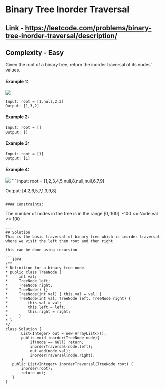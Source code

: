 # Binary Tree Inorder Traversal

## Link - https://leetcode.com/problems/binary-tree-inorder-traversal/description/

## Complexity - Easy

Given the root of a binary tree, return the inorder traversal of its nodes' values.

 

#### Example 1:

<img src = "https://assets.leetcode.com/uploads/2020/09/15/inorder_1.jpg"/>

```
Input: root = [1,null,2,3]
Output: [1,3,2]
```

#### Example 2:
```
Input: root = []
Output: []
```

#### Example 3:

```
Input: root = [1]
Output: [1]
 ```
#### Example 4:
<img src="https://assets.leetcode.com/uploads/2024/08/29/tree_2.png" />
```
Input: root = [1,2,3,4,5,null,8,null,null,6,7,9]

Output: [4,2,6,5,7,1,3,9,8]
```

#### Constraints:
```
The number of nodes in the tree is in the range [0, 100].
-100 <= Node.val <= 100
 ```
---
## Solution
This is the basic traversal of binary tree which is inorder traversal where we visit the left then root and then right

this can be done using recursion

```java
/**
 * Definition for a binary tree node.
 * public class TreeNode {
 *     int val;
 *     TreeNode left;
 *     TreeNode right;
 *     TreeNode() {}
 *     TreeNode(int val) { this.val = val; }
 *     TreeNode(int val, TreeNode left, TreeNode right) {
 *         this.val = val;
 *         this.left = left;
 *         this.right = right;
 *     }
 * }
 */
class Solution {
        List<Integer> out = new ArrayList<>();
        public void inorder(TreeNode node){
            if(node == null) return;
            inorderTraversal(node.left);
            out.add(node.val);
            inorderTraversal(node.right);
        }
    public List<Integer> inorderTraversal(TreeNode root) {
        inorder(root);
        return out;
    }
}
```


